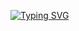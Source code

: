 [![Typing SVG](https://readme-typing-svg.herokuapp.com?font=Fira+Code&size=18&pause=1000&color=F72100&center=true&vCenter=true&multiline=true&random=false&width=800&lines=I'm+r3dwh33lb4rrow%2C+a+computer+science+student+and+ethical+hacker+%F0%9F%92%BB)](https://git.io/typing-svg)
